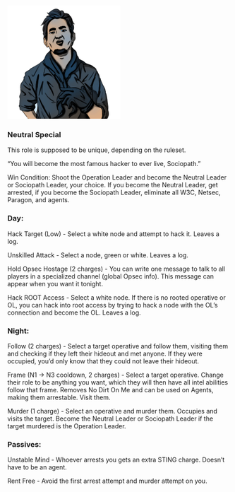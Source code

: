 ![sociopath.png](Images/sociopath.png)

### **Neutral Special**

This role is supposed to be unique, depending on the ruleset.

“You will become the most famous hacker to ever live, Sociopath.”

Win Condition: Shoot the Operation Leader and become the Neutral Leader or Sociopath Leader, your choice. If you become the Neutral Leader, get arrested, if you become the Sociopath Leader, eliminate all W3C, Netsec, Paragon, and agents.

### **Day:**

Hack Target (Low) - Select a white node and attempt to hack it. Leaves a log.

Unskilled Attack - Select a node, green or white. Leaves a log.

Hold Opsec Hostage (2 charges) - You can write one message to talk to all players in a specialized channel (global Opsec info). This message can appear when you want it tonight.

Hack ROOT Access - Select a white node. If there is no rooted operative or OL, you can hack into root access by trying to hack a node with the OL’s connection and become the OL. Leaves a log.

### **Night:**

Follow (2 charges) - Select a target operative and follow them, visiting them and checking if they left their hideout and met anyone. If they were occupied, you’d only know that they could not leave their hideout.

Frame (N1 -> N3 cooldown, 2 charges) - Select a target operative. Change their role to be anything you want, which they will then have all intel abilities follow that frame. Removes No Dirt On Me and can be used on Agents, making them arrestable. Visit them.

Murder (1 charge) - Select an operative and murder them. Occupies and visits the target. Become the Neutral Leader or Sociopath Leader if the target murdered is the Operation Leader.

### **Passives:**

Unstable Mind - Whoever arrests you gets an extra STING charge. Doesn’t have to be an agent.

Rent Free - Avoid the first arrest attempt and murder attempt on you.